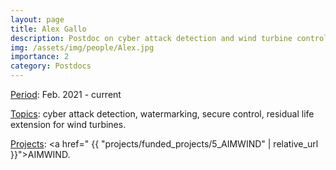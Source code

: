 ```yaml
---
layout: page
title: Alex Gallo
description: Postdoc on cyber attack detection and wind turbine control
img: /assets/img/people/Alex.jpg
importance: 2
category: Postdocs
---
```


<!-- NOTE: make the profile picture appear here as in my about page (copy the code for floating image) -->

<u>Period</u>: Feb. 2021 - current

<u>Topics</u>: cyber attack detection, watermarking, secure control, residual life extension for wind turbines.

<u>Projects</u>: <a href=" {{ "projects/funded_projects/5_AIMWIND" | relative_url }}">AIMWIND</a>.

<!-- NOTE: add projects to everybody, with links to their page -->